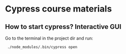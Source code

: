 # Cypress course materials


## How to start cypress? Interactive GUI 

Go to the terminal in the project dir and run:

``` ./node_modules/.bin/cypress open```